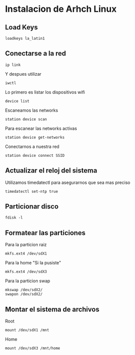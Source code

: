 # Instalacion de Arhch Linux

## Load Keys
```
loadkeys la_latin1
```

## Conectarse a la red
```
ip link
```
Y despues utilizar 
```
iwctl
```
Lo primero es listar los dispositivos wifi
```
device list
```

Escaneamos las networks
```
station device scan
```
Para escanear las networks activas
```
station device get-networks
```
Conectarnos a nuestra red
```
station device connect SSID
```

## Actualizar el reloj del sistema
Utilizamos timedatectl para asegurarnos que sea mas preciso
```
timedatectl set-ntp true
```

## Particionar disco
```
fdisk -l
```

## Formatear las particiones
Para la particion raiz
```
mkfs.ext4 /dev/sdX1
```
Para la home "Si la pusiste"
```
mkfs.ext4 /dev/sdX3
```
Para la particion swap
```
mkswap /dev/sdX2/
swapon /dev/sdX2/
```

## Montar el sistema de archivos
Root
```
mount /dev/sdX1 /mnt
```
Home
```
mount /dev/sdX3 /mnt/home
```
